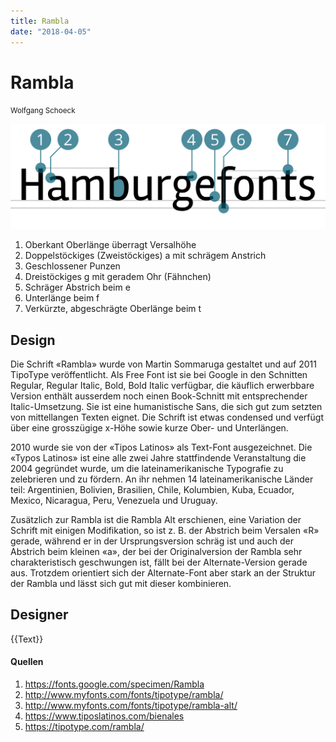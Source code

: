 ```yaml
---
title: Rambla
date: "2018-04-05"
---
```


# Rambla
<small>Wolfgang Schoeck</small>

<div class="col1to12">

![Rambla](./Rambla.svg)

</div>

1. Oberkant Oberlänge überragt Versalhöhe
2. Doppelstöckiges (Zweistöckiges) a mit schrägem Anstrich
3. Geschlossener Punzen
4. Dreistöckiges g mit geradem Ohr (Fähnchen)
5. Schräger Abstrich beim e
6. Unterlänge beim f
7. Verkürzte, abgeschrägte Oberlänge beim t


## Design
Die Schrift «Rambla» wurde von Martin Sommaruga gestaltet und auf 2011 TipoType veröffentlicht. Als Free Font ist sie bei Google in den Schnitten Regular, Regular Italic, Bold, Bold Italic verfügbar, die käuflich erwerbbare Version enthält ausserdem noch einen Book-Schnitt mit entsprechender Italic-Umsetzung. Sie ist eine humanistische Sans, die sich gut zum setzten von mittellangen Texten eignet. Die Schrift ist etwas condensed und verfügt über eine grosszügige x-Höhe sowie kurze Ober- und Unterlängen.

2010 wurde sie von der «Tipos Latinos» als Text-Font ausgezeichnet. Die «Typos Latinos» ist eine alle zwei Jahre stattfindende Veranstaltung die 2004 gegründet wurde, um die lateinamerikanische Typografie zu zelebrieren und zu fördern. An ihr nehmen 14 lateinamerikanische Länder teil: Argentinien, Bolivien, Brasilien, Chile, Kolumbien, Kuba, Ecuador, Mexico, Nicaragua, Peru, Venezuela und Uruguay.

Zusätzlich zur Rambla ist die Rambla Alt erschienen, eine Variation der Schrift mit einigen Modifikation, so ist z. B. der Abstrich beim Versalen «R» gerade, während er in der Ursprungsversion schräg ist und auch der Abstrich beim kleinen «a», der bei der Originalversion der Rambla sehr charakteristisch geschwungen ist, fällt bei der Alternate-Version gerade aus. Trotzdem orientiert sich der Alternate-Font aber stark an der Struktur der Rambla und lässt sich gut mit dieser kombinieren. 


## Designer
{{Text}}


#### Quellen
1. https://fonts.google.com/specimen/Rambla
2. http://www.myfonts.com/fonts/tipotype/rambla/
3. http://www.myfonts.com/fonts/tipotype/rambla-alt/
4. https://www.tiposlatinos.com/bienales
5. https://tipotype.com/rambla/
